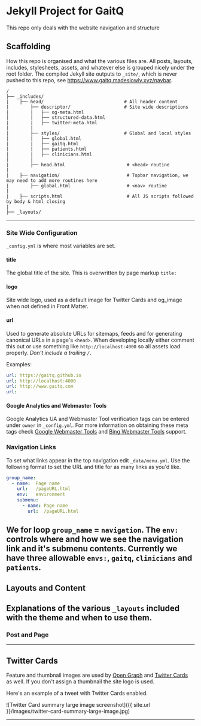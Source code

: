 # Jekyll Project for GaitQ

This repo only deals with the website navigation and structure

## Scaffolding

How this repo is organised and what the various files are. All posts, layouts, includes, stylesheets, assets, and whatever else is grouped nicely under the root folder. The compiled Jekyll site outputs to `_site/`, which is never pushed to this repo, see https://www.gaitq.madeslowly.xyz/navbar.

```
/
├── _includes/
|    ├── head/                              # All header content
|        ├── descriptor/                    # Site wide descriptions
|        |   ├── og-meta.html
|        |   ├── structured-data.html
|        |   ├── twitter-meta.html
|        |    
|        ├── styles/                        # Global and local styles
|        |   ├── global.html
|        |   ├── gaitq.html
|        |   ├── patients.html
|        |   ├── clinicians.html
|        |    
|        ├── head.html                       # <head> routine
|
|    ├── navigation/                         # Topbar navigation, we may need to add more routines here
|        ├── global.html                     # <nav> routine
|
|    ├── scripts.html                        # All JS scripts followed by body & html closing
|
├── _layouts/

```

---

### Site Wide Configuration

`_config.yml` is where most variables are set.

#### title

The global title of the site. This is overwritten by page markup `title:`

#### logo

Site wide logo, used as a default image for Twitter Cards and og_image when not defined in Front Matter.

#### url

Used to generate absolute URLs for sitemaps, feeds and for generating canonical URLs in a page's `<head>`. When developing locally either comment this out or use something like `http://localhost:4000` so all assets load properly. *Don't include a trailing `/`*.

Examples:

```yaml
url: https://gaitq.github.io
url: http://localhost:4000
url: http://www.gaitq.com
url:
```

#### Google Analytics and Webmaster Tools

Google Analytics UA and Webmaster Tool verification tags can be entered under `owner` in `_config.yml`. For more information on obtaining these meta tags check [Google Webmaster Tools](http://support.google.com/webmasters/bin/answer.py?hl=en&answer=35179) and [Bing Webmaster Tools](https://ssl.bing.com/webmaster/configure/verify/ownership) support.

### Navigation Links

To set what links appear in the top navigation edit `_data/menu.yml`. Use the following format to set the URL and title for as many links as you'd like.

```yaml
group_name:
  - name:  Page name
    url:   /pageURL.html
    env:   environment
    submenu:
      - name: Page name
        url:  /pageURL.html
```

We for loop  `group_name` = `navigation`. The `env:` controls where and how we see the navigation link and it's submenu contents. Currently we have three allowable `envs:`, `gaitq`, `clinicians` and `patients`.
---


## Layouts and Content

Explanations of the various `_layouts` included with the theme and when to use them.
---

### Post and Page

---

## Twitter Cards

Feature and thumbnail images are used by [Open Graph](https://developers.facebook.com/docs/opengraph/) and [Twitter Cards](https://dev.twitter.com/docs/cards) as well. If you don't assign a thumbnail the site logo is used.

Here's an example of a tweet with Twitter Cards enabled.

![Twitter Card summary large image screenshot]({{ site.url }}/images/twitter-card-summary-large-image.jpg)

---
